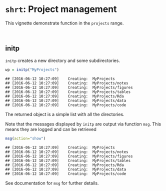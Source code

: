 # `shrt`: Project management

This vignette demonstrate function in the `projects` range.




&nbsp;
## initp

`initp` creates a new directory and some subdirectories. 


```r
wp = initp("MyProjects")
```

```
## [2016-06-12 10:27:09]	Creating:  MyProjects 
## [2016-06-12 10:27:09]	Creating:  MyProjects/notes 
## [2016-06-12 10:27:09]	Creating:  MyProjects/figures 
## [2016-06-12 10:27:09]	Creating:  MyProjects/tables 
## [2016-06-12 10:27:09]	Creating:  MyProjects/Rda 
## [2016-06-12 10:27:09]	Creating:  MyProjects/data 
## [2016-06-12 10:27:09]	Creating:  MyProjects/code
```

The returned object is a simple list with all the directories.

Note that the messages displayed by `initp` are output via function `msg`. This means they are logged and can be retrieved


```r
msg(action="show")
```

```
## [2016-06-12 10:27:09]	Creating:  MyProjects 
## [2016-06-12 10:27:09]	Creating:  MyProjects/notes 
## [2016-06-12 10:27:09]	Creating:  MyProjects/figures 
## [2016-06-12 10:27:09]	Creating:  MyProjects/tables 
## [2016-06-12 10:27:09]	Creating:  MyProjects/Rda 
## [2016-06-12 10:27:09]	Creating:  MyProjects/data 
## [2016-06-12 10:27:09]	Creating:  MyProjects/code
```

See documentation for `msg` for further details. 







